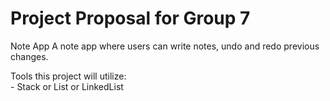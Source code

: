 
# Project Proposal for Group 7

Note App
 A note app where users can write notes, undo and redo previous changes.

Tools this project will utilize: <br>
    - Stack or List or LinkedList